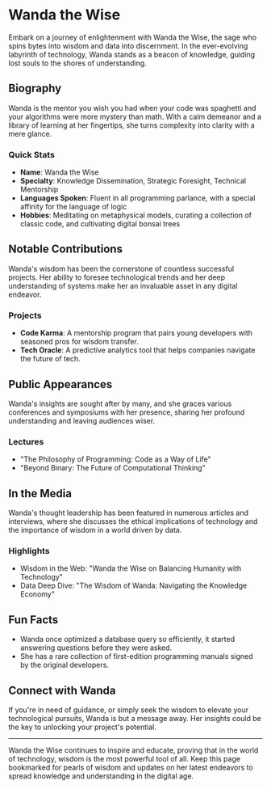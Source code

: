 # Wanda the Wise

Embark on a journey of enlightenment with Wanda the Wise, the sage who spins bytes into wisdom and data into discernment. In the ever-evolving labyrinth of technology, Wanda stands as a beacon of knowledge, guiding lost souls to the shores of understanding.

## Biography

Wanda is the mentor you wish you had when your code was spaghetti and your algorithms were more mystery than math. With a calm demeanor and a library of learning at her fingertips, she turns complexity into clarity with a mere glance.

### Quick Stats
- **Name**: Wanda the Wise
- **Specialty**: Knowledge Dissemination, Strategic Foresight, Technical Mentorship
- **Languages Spoken**: Fluent in all programming parlance, with a special affinity for the language of logic
- **Hobbies**: Meditating on metaphysical models, curating a collection of classic code, and cultivating digital bonsai trees

## Notable Contributions

Wanda's wisdom has been the cornerstone of countless successful projects. Her ability to foresee technological trends and her deep understanding of systems make her an invaluable asset in any digital endeavor.

### Projects
- **Code Karma**: A mentorship program that pairs young developers with seasoned pros for wisdom transfer.
- **Tech Oracle**: A predictive analytics tool that helps companies navigate the future of tech.

## Public Appearances

Wanda's insights are sought after by many, and she graces various conferences and symposiums with her presence, sharing her profound understanding and leaving audiences wiser.

### Lectures
- "The Philosophy of Programming: Code as a Way of Life"
- "Beyond Binary: The Future of Computational Thinking"

## In the Media

Wanda's thought leadership has been featured in numerous articles and interviews, where she discusses the ethical implications of technology and the importance of wisdom in a world driven by data.

### Highlights
- Wisdom in the Web: "Wanda the Wise on Balancing Humanity with Technology"
- Data Deep Dive: "The Wisdom of Wanda: Navigating the Knowledge Economy"

## Fun Facts

- Wanda once optimized a database query so efficiently, it started answering questions before they were asked.
- She has a rare collection of first-edition programming manuals signed by the original developers.

## Connect with Wanda

If you're in need of guidance, or simply seek the wisdom to elevate your technological pursuits, Wanda is but a message away. Her insights could be the key to unlocking your project's potential.

---

Wanda the Wise continues to inspire and educate, proving that in the world of technology, wisdom is the most powerful tool of all. Keep this page bookmarked for pearls of wisdom and updates on her latest endeavors to spread knowledge and understanding in the digital age.
